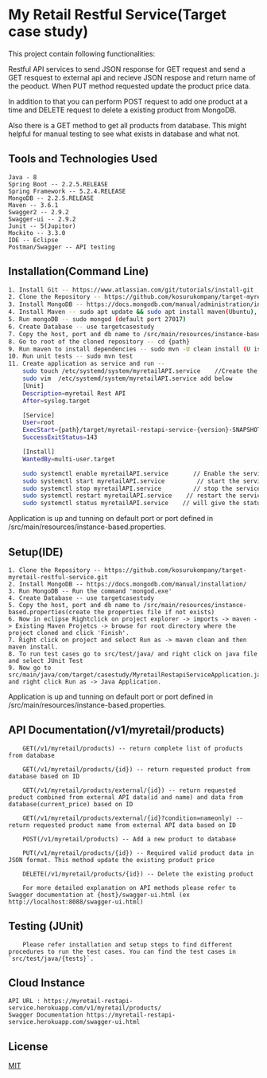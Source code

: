 # My Retail Restful Service(Target case study)

 This project contain following functionalities:

 Restful API services to send JSON response for GET request and send a GET resquest to external api and recieve JSON respose and return name of the peoduct. When PUT method requested update the product price data.

In addition to that you can perform POST request to add one product at a time and DELETE request to delete a existing product from MongoDB.

Also there is a GET method to get all products from database. This might helpful for manual testing to see what exists in database and what not.


## Tools and Technologies Used

```
Java - 8
Spring Boot -- 2.2.5.RELEASE
Spring Framework -- 5.2.4.RELEASE
MongoDB -- 2.2.5.RELEASE
Maven -- 3.6.1
Swagger2 -- 2.9.2
Swagger-ui -- 2.9.2
Junit -- 5(Jupitor)
Mockito -- 3.3.0
IDE -- Eclipse
Postman/Swagger -- API testing

```

## Installation(Command Line)

```bash
1. Install Git -- https://www.atlassian.com/git/tutorials/install-git
2. Clone the Repository -- https://github.com/kosurukompany/target-myretail-restful-service.git
3. Install MongoDB -- https://docs.mongodb.com/manual/administration/install-on-linux/
4. Install Maven -- sudo apt update && sudo apt install maven(Ubuntu), sudo yum install maven (CentOS 7) for more options check -- http://maven.apache.org/install.html
5. Run mongoDB -- sudo mongod (default port 27017)
6. Create Database -- use targetcasestudy
7. Copy the host, port and db name to /src/main/resources/instance-based.properties
8. Go to root of the cloned repository -- cd {path}
9. Run maven to install dependencies -- sudo mvn -U clean install (U is for Snapshots to be updated)
10. Run unit tests -- sudo mvn test
11. Create application as service and run -- 
	sudo touch /etc/systemd/system/myretailAPI.service    //Create the service file
	sudo vim  /etc/systemd/system/myretailAPI.service add below
	[Unit]
	Description=myretail Rest API
	After=syslog.target

	[Service]
	User=root
	ExecStart={path}/target/myretail-restapi-service-{version}-SNAPSHOT.jar   // this will be location of jar file in the project
	SuccessExitStatus=143

	[Install]
	WantedBy=multi-user.target

	sudo systemctl enable myretailAPI.service       // Enable the service
	sudo systemctl start myretailAPI.service         // start the service
	sudo systemctl stop myretailAPI.service         // stop the service
	sudo systemctl restart myretailAPI.service    // restart the service
	sudo systemctl status myretailAPI.service    // will give the status 

```
Application is up and tunning on default port or port defined in /src/main/resources/instance-based.properties.

## Setup(IDE)
```
1. Clone the Repository -- https://github.com/kosurukompany/target-myretail-restful-service.git
2. Install MongoDB -- https://docs.mongodb.com/manual/installation/
3. Run MongoDB -- Run the command 'mongod.exe'
4. Create Database -- use targetcasestudy
5. Copy the host, port and db name to /src/main/resources/instance-based.properties(create the properties file if not exists)
6. Now in eclipse Rightclick on project explorer -> imports -> maven - > Existing Maven Projetcs -> browse for root directory where the project cloned and click 'Finish'.
7. Right click on project and select Run as -> maven clean and then maven install.
8. To run test cases go to src/test/java/ and right click on java file and select JUnit Test
9. Now go to src/main/java/com/target/casestudy/MyretailRestapiServiceApplication.java and right click Run as -> Java Application.
```
Application is up and tunning on default port or port defined in /src/main/resources/instance-based.properties.

## API Documentation(/v1/myretail/products)
```
	GET(/v1/myretail/products) -- return complete list of products from database

	GET(/v1/myretail/products/{id}) -- return requested product from database based on ID

	GET(/v1/myretail/products/external/{id}) -- return requested product combined from external API data(id and name) and data from database(current_price) based on ID

	GET(/v1/myretail/products/external/{id}?condition=nameonly) -- return requested product name from external API data based on ID

	POST(/v1/myretail/products) -- Add a new product to database

	PUT(/v1/myretail/products/{id}) -- Required valid product data in JSON format. This method update the existing product price

	DELETE(/v1/myretail/products/{id}) -- Delete the existing product

	For more detailed explanation on API methods please refer to Swagger documentation at {host}/swagger-ui.html (ex http://localhost:8088/swagger-ui.html)
```
## Testing (JUnit)
```
	Please refer installation and setup steps to find different procedures to run the test cases. You can find the test cases in `src/test/java/{tests}`. 
```

## Cloud Instance
```
API URL : https://myretail-restapi-service.herokuapp.com/v1/myretail/products/
Swagger Documentation https://myretail-restapi-service.herokuapp.com/swagger-ui.html
```
## License
[MIT](https://github.com/kosurukompany/target-myretail-restful-service/blob/master/LICENSE)

